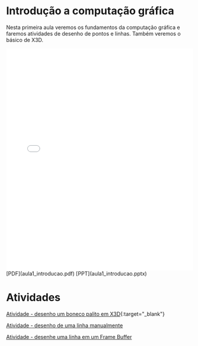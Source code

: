 # Introdução a computação gráfica

Nesta primeira aula veremos os fundamentos da computação gráfica e faremos atividades de desenho de pontos e linhas. Também veremos o básico de X3D.

<!-- !!! pdf
    ![](aula1_introducao.pdf) -->

<embed height="600" src="aula1_introducao.pdf" type="application/pdf" width="100%">
[PDF](aula1_introducao.pdf)
[PPT](aula1_introducao.pptx)

# Atividades

[Atividade - desenho um boneco palito em X3D](https://create3000.github.io/x_ite/playground/){:target="_blank"}

[Atividade - desenho de uma linha manualmente](Atividade_desenho_de_uma_linha.docx)

[Atividade - desenhe uma linha em um Frame Buffer](atividade_bresenham.ipynb)